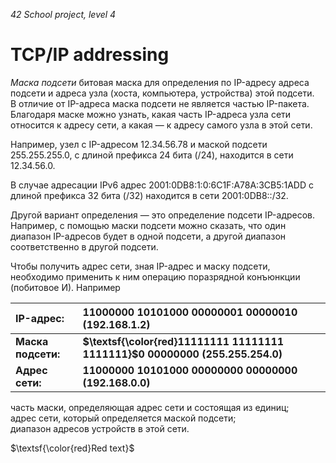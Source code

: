 _42 School project, level 4_

# TCP/IP addressing
_Маска подсети_ битовая маска для определения по IP-адресу адреса подсети и адреса узла (хоста, компьютера, устройства) этой подсети.  
В отличие от IP-адреса маска подсети не является частью IP-пакета.  
Благодаря маске можно узнать, какая часть IP-адреса узла сети относится к адресу сети, а какая — к адресу самого узла в этой сети.  


Например, узел с IP-адресом 12.34.56.78 и маской подсети 255.255.255.0, с длиной префикса 24 бита (/24), находится в сети 12.34.56.0.

В случае адресации IPv6 адрес 2001:0DB8:1:0:6C1F:A78A:3CB5:1ADD с длиной префикса 32 бита (/32) находится в сети 2001:0DB8::/32.

Другой вариант определения — это определение подсети IP-адресов. Например, с помощью маски подсети можно сказать, что один диапазон IP-адресов будет в одной подсети, а другой диапазон соответственно в другой подсети.

Чтобы получить адрес сети, зная IP-адрес и маску подсети, необходимо применить к ним операцию поразрядной конъюнкции (побитовое И). Например

| IP-адрес:           | 11000000 10101000 00000001 00000010 (192.168.1.2)       |
|:--------------------|:--------------------------------------------------------|
| **Маска подсети:**  | **$\textsf{\color{red}11111111 11111111 1111111}$0 00000000 (255.255.254.0)** |
| **Адрес сети:**     | **11000000 10101000 00000000 00000000 (192.168.0.0)**   |


часть маски, определяющая адрес сети и состоящая из единиц;  
адрес сети, который определяется маской подсети;  
диапазон адресов устройств в этой сети.  

$\textsf{\color{red}Red text}$
